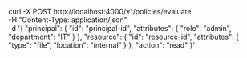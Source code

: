 curl -X POST http://localhost:4000/v1/policies/evaluate \
-H "Content-Type: application/json" \
-d '{
  "principal": {
    "id": "principal-id", 
    "attributes": {
      "role": "admin",
      "department": "IT"
    }
  },
  "resource": {
    "id": "resource-id", 
    "attributes": {
      "type": "file",
      "location": "internal"
    }
  },
  "action": "read"
}'

